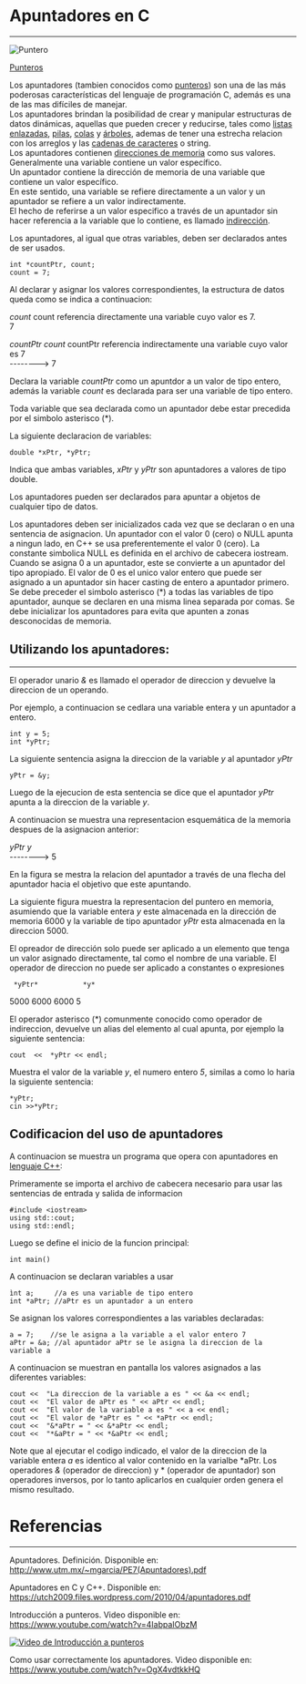 # Apuntadores en C
---    
![Puntero](https://wiki.dcc.uchile.cl/cc3301/_media/puntero.png)
  
<a href="https://es.wikipedia.org/wiki/Puntero_(inform%C3%A1tica)" target="_blank">Punteros</a>

Los apuntadores (tambien conocidos como [punteros](https://es.wikipedia.org/wiki/Puntero_(inform%C3%A1tica))) son una de las más poderosas características del lenguaje de programación C, además es una de las mas difíciles de manejar.  
Los apuntadores brindan la posibilidad de crear y manipular estructuras de datos dinámicas, aquellas que pueden crecer y reducirse, tales como [listas enlazadas](https://es.wikipedia.org/wiki/Lista_enlazada), [pilas](https://es.wikipedia.org/wiki/Pila_(inform%C3%A1tica)), [colas](https://es.wikipedia.org/wiki/Cola_(inform%C3%A1tica)) y [árboles](https://es.wikipedia.org/wiki/%C3%81rbol_(inform%C3%A1tica)), ademas de tener una estrecha relacion con los arreglos y las [cadenas de caracteres](https://es.wikipedia.org/wiki/Cadena_de_caracteres) o string.  
Los apuntadores contienen [direcciones de memoria](https://es.wikipedia.org/wiki/Direcci%C3%B3n_de_memoria) como sus valores.  
Generalmente una variable contiene un valor específico.  
Un apuntador contiene la dirección de memoria de una variable que contiene un valor específico.  
En este sentido, una variable se refiere directamente a un valor y un apuntador se refiere a un valor indirectamente.  
El hecho de referirse a un valor especifico a través de un apuntador sin hacer referencia a la variable que lo contiene, es llamado [indirección](https://es.wikipedia.org/wiki/Indirecci%C3%B3n).  

Los apuntadores, al igual que otras variables, deben ser declarados antes de ser usados.  

`int *countPtr, count;`  
`count = 7;`  

Al declarar y asignar los valores correspondientes, la estructura de datos queda como se indica a continuacion:

*count*                count referencia directamente una variable cuyo valor es 7.  
  7  

*countPtr*    *count*    countPtr referencia indirectamente una variable cuyo valor es 7  
    -------->    7

Declara la variable *countPtr* como un apuntdor a un valor de tipo entero, además la variable *count* es declarada para ser una variable de tipo entero.

Toda variable que sea declarada como un apuntador debe estar precedida por el simbolo asterisco (*).

La siguiente declaracion de variables:

`double *xPtr, *yPtr;`  

Indica que ambas variables, *xPtr* y *yPtr* son apuntadores a valores de tipo double.

Los apuntadores pueden ser declarados para apuntar a objetos de cualquier tipo de datos.

Los apuntadores deben ser inicializados cada vez que se declaran o en una sentencia de asignacion.
Un apuntador con el valor 0 (cero) o NULL apunta a ningun lado, en C++ se usa preferentemente el valor 0 (cero).
La constante simbolica NULL es definida en el archivo de cabecera iostream.
Cuando se asigna 0 a un apuntador, este se convierte a un apuntador del tipo apropiado.
El valor de 0 es el unico valor entero que puede ser asignado a un apuntador sin hacer casting de entero a apuntador primero.
Se debe preceder el simbolo asterisco (*) a todas las variables de tipo apuntador, aunque se declaren en una misma linea separada por comas.
Se debe inicializar los apuntadores para evita que apunten a zonas desconocidas de memoria.

## Utilizando los apuntadores:
---

El operador unario *&* es llamado el operador de direccion y devuelve la direccion de un operando.

Por ejemplo, a continuacion se cedlara una variable entera y un apuntador a entero.

`int y = 5;`  
`int *yPtr;`  

La siguiente sentencia asigna la direccion de la variable *y* al apuntador *yPtr*

`yPtr = &y;`  

Luego de la ejecucion de esta sentencia se dice que el apuntador *yPtr* apunta a la direccion de la variable *y*.

A continuacion se muestra una representacion esquemática de la memoria despues de la asignacion anterior:

*yPtr*      *y*  
-------->    5  

En la figura se mestra la relacion del apuntador a través de una flecha del apuntador hacia el objetivo que este apuntando.

La siguiente figura muestra la representacion del puntero en memoria, asumiendo que la variable entera *y* este almacenada en la dirección de memoria 6000 y la variable de tipo apuntador *yPtr* esta almacenada en la direccion 5000.

El opreador de dirección solo puede ser aplicado a un elemento que tenga un valor asignado directamente, tal como el nombre de una variable.
El operador de direccion no puede ser aplicado a constantes o expresiones

     *yPtr*           *y*
5000  6000       6000  5

El operador asterisco (*) comunmente conocido como operador de indireccion, devuelve un alias del elemento al cual apunta, por ejemplo la siguiente sentencia:

`cout  <<  *yPtr << endl;`  

Muestra el valor de la variable *y*, el numero entero *5*, similas a como lo haria la siguiente sentencia:

`*yPtr;`  
`cin >>*yPtr;`  

## Codificacion del uso de apuntadores

A continuacion se muestra un programa que opera con apuntadores en [lenguaje C++](https://es.wikipedia.org/wiki/C%2B%2B):

Primeramente se importa el archivo de cabecera necesario para usar las sentencias de entrada y salida de informacion

`#include <iostream>`  
`using std::cout;`  
`using std::endl;`  

Luego se define el inicio de la funcion principal:

`int main()`  

A continuacion se declaran variables a usar

`ìnt a;     //a es una variable de tipo entero`  
`int *aPtr; //aPtr es un apuntador a un entero`  

Se asignan los valores correspondientes a las variables declaradas:

`a = 7;    //se le asigna a la variable a el valor entero 7`  
`aPtr = &a; //al apuntador aPtr se le asigna la direccion de la variable a`  

A continuacion se muestran en pantalla los valores asignados a las diferentes variables:

`cout <<  "La direccion de la variable a es " << &a << endl;`  
`cout <<  "El valor de aPtr es " << aPtr << endl;`  
`cout <<  "El valor de la variable a es " << a << endl;`  
`cout <<  "El valor de *aPtr es " << *aPtr << endl;`  
`cout <<  "&*aPtr = " << &*aPtr << endl;`  
`cout <<  "*&aPtr = " << *&aPtr << endl;`  

Note que al ejecutar el codigo indicado, el valor de la direccion de la variable entera *a* es identico al valor contenido en la varialbe *aPtr.
Los operadores *&* (operador de direccion) y * (operador de apuntador) son operadores inversos, por lo tanto aplicarlos en cualquier orden genera el mismo resultado.

# Referencias
---  

Apuntadores. Definición. Disponible en:  
http://www.utm.mx/~mgarcia/PE7(Apuntadores).pdf

Apuntadores en C y C++. Disponible en:  
https://utch2009.files.wordpress.com/2010/04/apuntadores.pdf

Introducción a punteros. Video disponible en:  
https://www.youtube.com/watch?v=4IabpaIObzM

[![Video de Introducción a punteros](https://img.youtube.com/vi/4IabpaIObzM/0.jpg)](https://www.youtube.com/watch?v=4IabpaIObzM)

Como usar correctamente los apuntadores. Video disponible en:  
https://www.youtube.com/watch?v=OgX4vdtkkHQ
